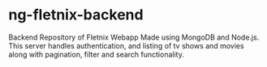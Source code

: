 # ng-fletnix-backend
Backend Repository of Fletnix Webapp Made using MongoDB and Node.js. This server handles authentication, and listing of tv shows and movies along with pagination, filter and search functionality.

